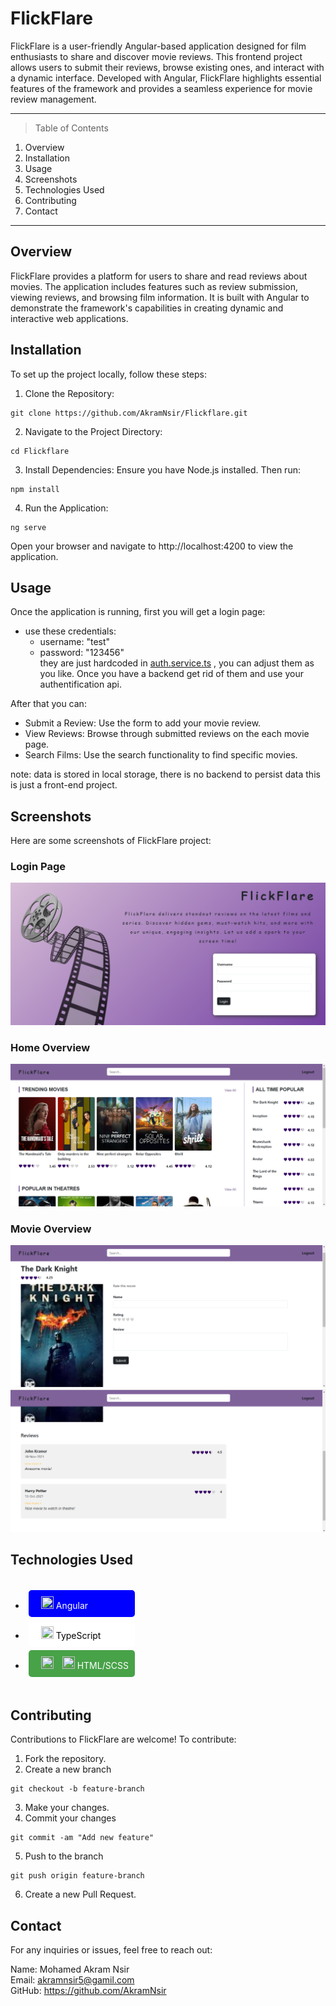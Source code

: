 # FlickFlare

FlickFlare is a user-friendly Angular-based application designed for film enthusiasts to share and discover movie reviews. This frontend project allows users to submit their reviews, browse existing ones, and interact with a dynamic interface. Developed with Angular, FlickFlare highlights essential features of the framework and provides a seamless experience for movie review management.

***

> Table of Contents
1. Overview
2. Installation
3. Usage
4. Screenshots
5. Technologies Used
6. Contributing
7. Contact

***

## Overview
FlickFlare provides a platform for users to share and read reviews about movies. The application includes features such as review submission, viewing reviews, and browsing film information. It is built with Angular to demonstrate the framework's capabilities in creating dynamic and interactive web applications.

## Installation
To set up the project locally, follow these steps:

  1. Clone the Repository:
  ```
  git clone https://github.com/AkramNsir/Flickflare.git
  ```

  2. Navigate to the Project Directory:
  ```
  cd Flickflare
  ```

  3. Install Dependencies:
  Ensure you have Node.js installed. Then run:
  ```
  npm install
  ```

  4. Run the Application:
  ```
  ng serve
  ```
  Open your browser and navigate to http://localhost:4200 to view the application.

## Usage
Once the application is running, first you will get a login page:    
  * use these credentials:   
    - username: "test"    
    - password: "123456"   
  they are just hardcoded in [auth.service.ts](src/app/services/auth.service.ts) , you can adjust them as you like. Once you have a backend get rid of them and use your authentification api.        

  After that you can:
  * Submit a Review: Use the form to add your movie review.     
  * View Reviews: Browse through submitted reviews on the each movie page.    
  * Search Films: Use the search functionality to find specific movies.    

  note: data is stored in local storage, there is no backend to persist data this is just a front-end project.      

## Screenshots 
Here are some screenshots of FlickFlare project:

### Login Page
![Login Page](src/assets/screenshots/loginPage.png)

### Home Overview
![Home Overview](src/assets/screenshots/HomePage.png)

### Movie Overview
![Movie Overview 1](src/assets/screenshots/moviePage1.png)
![Movie Overview 2](src/assets/screenshots/moviePage2.png)

## Technologies Used
<div style="display: flex; gap: 20px; flex-wrap: wrap;">

* <div style="background-color:blue;color:white;border-radius:5px;padding:10px;margin:5px;">
    <img src="https://upload.wikimedia.org/wikipedia/commons/thumb/c/cf/Angular_full_color_logo.svg/2048px-Angular_full_color_logo.svg.png" height="20" width="20" style="padding-left:10px"/> Angular
  </div>

* <div style="background-color:#ffffff;color:#000000;border-radius:5px;padding:10px;margin:5px;">
    <img src="https://upload.wikimedia.org/wikipedia/commons/thumb/4/4c/Typescript_logo_2020.svg/768px-Typescript_logo_2020.svg.png" height="20" width="20" style="padding-left:10px"/> TypeScript
  </div>

* <div style="background-color:#47A248;color:white;border-radius:5px;padding:10px;margin:5px;">
    <img src="https://upload.wikimedia.org/wikipedia/commons/thumb/6/61/HTML5_logo_and_wordmark.svg/512px-HTML5_logo_and_wordmark.svg.png" height="20" width="20" style="padding-left:10px"/> 
    <img src="https://sass-lang.com/assets/img/styleguide/seal-color.png" height="20" width="20" style="padding-left:10px"/> HTML/SCSS
  </div>

</div>

## Contributing
Contributions to FlickFlare are welcome! To contribute:

  1. Fork the repository.
  2. Create a new branch 

  ```
  git checkout -b feature-branch
  ```
  3. Make your changes.
  4. Commit your changes

  ```
  git commit -am "Add new feature"
  ```
  5. Push to the branch
  ```
  git push origin feature-branch
  ```
  6. Create a new Pull Request.

## Contact
For any inquiries or issues, feel free to reach out:

Name: Mohamed Akram Nsir    
Email: akramnsir5@gamil.com    
GitHub: https://github.com/AkramNsir
